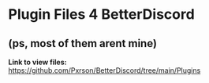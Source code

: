 # Plugin Files 4 BetterDiscord
 
(ps, most of them arent mine)
---
**Link to view files:**
https://github.com/Pxrson/BetterDiscord/tree/main/Plugins

